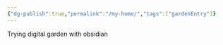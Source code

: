 ```yaml
---
{"dg-publish":true,"permalink":"/my-home/","tags":["gardenEntry"]}
---
```


Trying digital garden with obsidian